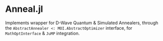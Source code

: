 # Anneal.jl

Implements wrapper for D-Wave Quantum & Simulated Annealers, through the `AbstractAnnealer <: MOI.AbstractOptimizer` interface, for `MathOptInterface` & `JuMP` integration.


